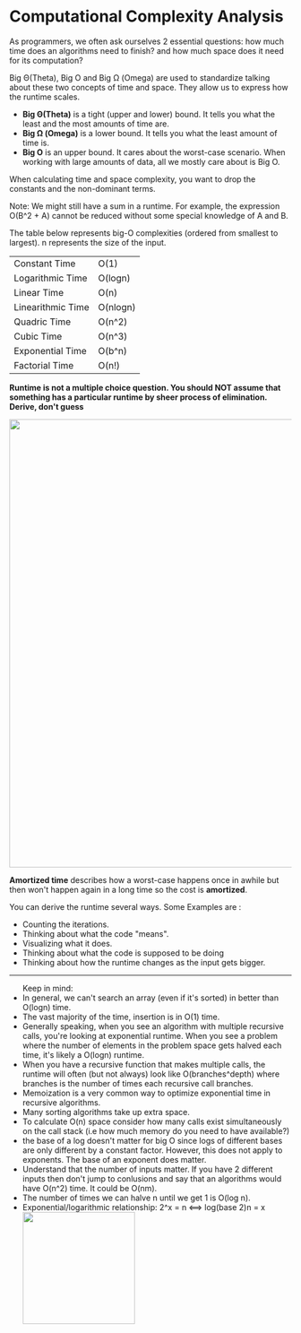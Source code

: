 <h1>Computational Complexity Analysis</h1>
<p>As programmers, we often ask ourselves 2 essential questions: how much time does an algorithms need to finish? and how much space does it need for its computation?</p>
<p>Big Θ(Theta), Big O and Big Ω (Omega) are used to standardize talking about these two concepts of time and space. They allow us to express how the runtime scales.</p>
<ul>
<li><b>Big Θ(Theta)</b> is a tight (upper and lower) bound. It tells you what the least and the most amounts of time are.</li>
<li><b>Big Ω (Omega)</b> is a lower bound. It tells you what the least amount of time is.</li>
<li><b>Big O</b> is an upper bound. It cares about the worst-case scenario. When working with large amounts of data, all we mostly care about is Big O.</li>
</ul>
<p>When calculating time and space complexity, you want to drop the constants and the non-dominant terms.</p>
<p>Note: We might still have a sum in a runtime. For example, the expression O(B^2 + A) cannot be reduced without some special knowledge of A and B.</p>
<p>The table below represents big-O complexities (ordered from smallest to largest). n represents the size of the input.</p>
<table align="center">
  <tr>
    <td>Constant Time</td>
    <td>O(1)</td>
  </tr>
  <tr>
    <td>Logarithmic Time</td>
    <td>O(logn)</td>
  </tr>
  <tr>
    <td>Linear Time</td>
    <td>O(n)</td>
  </tr>
  <tr>
    <td>Linearithmic Time</td>
    <td>O(nlogn)</td>
  </tr>
  <tr>
    <td>Quadric Time</td>
    <td>O(n^2)</td>
  </tr>
  <tr>
    <td>Cubic Time</td>
    <td>O(n^3)</td>
  </tr>
  <tr>
    <td>Exponential Time</td>
    <td>O(b^n)</td>
  </tr>
  <tr>
    <td>Factorial Time</td>
    <td>O(n!)</td>
  </tr>
</table>
<p><b>Runtime is not a multiple choice question. You should NOT assume that something has a particular runtime by sheer process of elimination. Derive, don't guess</b></p>
<img src="https://miro.medium.com/max/1200/1*5ZLci3SuR0zM_QlZOADv8Q.jpeg" width="800px"></img>
<p><b>Amortized time</b> describes how a worst-case happens once in awhile but then won't happen again in a long time so the cost is <b>amortized</b>.</p>

<p>You can derive the runtime several ways. Some Examples are :</p>
<ul>
  <li>Counting the iterations.</li>
  <li>Thinking about what the code "means".</li>
  <li>Visualizing what it does.</li>
  <li>Thinking about what the code is supposed to be doing</li>
  <li> Thinking about how the runtime changes as the input gets bigger.</li>
</ul>

---

<ul> Keep in mind: 
  <li>In general, we can't search an array (even if it's sorted) in better than O(logn) time.</li>
  <li>The vast majority of the time, insertion is in O(1) time.</li>
  <li>Generally speaking, when you see an algorithm with multiple recursive calls, you're looking at exponential runtime. When you see a problem where the number of elements in the problem space gets halved each time, it's likely a O(logn) runtime.</li>
  <li>When you have a recursive function that makes multiple calls, the runtime will often (but not always) look like O(branches^depth) where branches is the number of times each recursive call branches.</li>
  <li>Memoization is a very common way to optimize exponential time in recursive algorithms.</li>
  <li>Many sorting algorithms take up extra space.</li>
  <li>To calculate O(n) space consider how many calls exist simultaneously on the call stack (i.e how much memory do you need to have available?)</li>
  <li>the base of a log doesn't matter for big O since logs of different bases are only different by a constant factor. However, this does not apply to exponents. The base of an exponent does matter. </li>
  <li>Understand that the number of inputs matter. If you have 2 different inputs then don't jump to conlusions and say that an algorithms would have O(n^2) time. It could be O(nm). </li>
  <li>The number of times we can halve n until we get 1 is O(log n). </li>
  <li>Exponential/logarithmic relationship: 2^x = n  <==>  log(base 2)n = x</li>
  <img src="https://cdn.kastatic.org/googleusercontent/CfdIRZu_iMA_DFp7EilcK9igLFA42jd2hksGilRMBdINxoLKxj2LAWCjQxvj8m9E3Ik6tmVfPAFIx4whUTPp-KZw" width="200px" ></img>
 
</ul>
  
